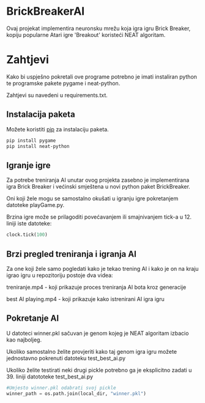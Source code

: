 # BrickBreakerAI

Ovaj projekat implementira neuronsku mrežu koja igra igru Brick Breaker, kopiju popularne
Atari igre 'Breakout' koristeći NEAT algoritam.

# Zahtjevi

Kako bi uspješno pokretali ove programe potrebno je imati instaliran python 
te programske pakete pygame i neat-python.

Zahtjevi su navedeni u requirements.txt.


## Instalacija paketa

Možete koristiti [pip](https://pip.pypa.io/en/stable/) za instalaciju paketa.

```bash
pip install pygame
pip install neat-python

```

## Igranje igre

Za potrebe treniranja AI unutar ovog projekta zasebno je implementirana igra Brick Breaker i
većinski smještena u novi python paket BrickBreaker.

Oni koji žele mogu se samostalno okušati u igranju igre pokretanjem datoteke playGame.py.

Brzina igre može se prilagoditi povećavanjem ili smajnivanjem tick-a u 12. liniji iste datoteke:
```python
clock.tick(100)
```

## Brzi pregled treniranja i igranja AI

Za one koji žele samo pogledati kako je tekao trening AI i kako je on na kraju 
igrao igru u repozitoriju postoje dva videa:

treniranje.mp4 - koji prikazuje proces treniranja AI bota kroz generacije

best AI playing.mp4 - koji prikazuje kako istrenirani AI igra igru

## Pokretanje AI 

U datoteci winner.pkl sačuvan je genom kojeg je NEAT algoritam izbacio kao najboljeg.

Ukoliko samostalno želite provjeriti kako taj genom igra igru možete jednostavno pokrenuti 
datoteku test_best_ai.py 

Ukoliko želite testirati neki drugi pickle potrebno ga je eksplicitno zadati u 39. liniji datototeke test_best_ai.py

```python
#Umjesto winner.pkl odabrati svoj pickle
winner_path = os.path.join(local_dir, "winner.pkl")
```
